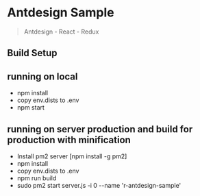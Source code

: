 # Antdesign Sample

> Antdesign - React - Redux

## Build Setup

## running on local
- npm install
- copy env.dists to .env
- npm start

## running on server production and build for production with minification
- Install pm2 server [npm install -g pm2]
- npm install
- copy env.dists to .env
- npm run build
- sudo pm2 start server.js -i 0 --name 'r-antdesign-sample'
```
